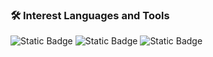 ### 🛠 Interest Languages and Tools

<img alt="Static Badge" src="https://img.shields.io/badge/Unity--black?style=flat-square&logo=Unity"> <img alt="Static Badge" src="https://img.shields.io/badge/C%23--black?style=flat-square&logo=Csharp"> <img alt="Static Badge" src="https://img.shields.io/badge/Unreal--black?style=flat-square&logo=Unreal%20Engine&labelColor=0E1128">
